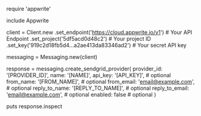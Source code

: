 require 'appwrite'

include Appwrite

client = Client.new
    .set_endpoint('https://cloud.appwrite.io/v1') # Your API Endpoint
    .set_project('5df5acd0d48c2') # Your project ID
    .set_key('919c2d18fb5d4...a2ae413da83346ad2') # Your secret API key

messaging = Messaging.new(client)

response = messaging.create_sendgrid_provider(
    provider_id: '[PROVIDER_ID]',
    name: '[NAME]',
    api_key: '[API_KEY]', # optional
    from_name: '[FROM_NAME]', # optional
    from_email: 'email@example.com', # optional
    reply_to_name: '[REPLY_TO_NAME]', # optional
    reply_to_email: 'email@example.com', # optional
    enabled: false # optional
)

puts response.inspect

